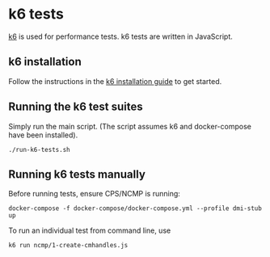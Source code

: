 # k6 tests

[k6](https://k6.io/) is used for performance tests.
k6 tests are written in JavaScript.

## k6 installation
Follow the instructions in the [k6 installation guide](https://grafana.com/docs/k6/latest/set-up/install-k6/)
to get started.

## Running the k6 test suites
Simply run the main script. (The script assumes k6 and docker-compose have been installed).
```shell
./run-k6-tests.sh
```

## Running k6 tests manually
Before running tests, ensure CPS/NCMP is running:
```shell
docker-compose -f docker-compose/docker-compose.yml --profile dmi-stub up
```

To run an individual test from command line, use
```shell
k6 run ncmp/1-create-cmhandles.js
```
